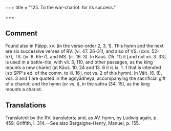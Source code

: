 +++
title = "125. To the war-chariot: for its success."

+++
## Comment
Found also in Pāipp. xv. (in the verse-order 2, 3, 1). This hymn and the next are six successive verses of RV. (vi. 47. 26-31), and also of VS. (xxix. 52-57), TS. (iv. 6. 65-7), and MS. (iii. 16. 3). In Kāuś. (15. 11) it ⌊and not xii. 3. 33⌋ is used in a battle-rite, with vii. 3, 110, and other passages, as the king mounts a new chariot (at Kāuś. 10. 24 and 13. 6 it is ix. 1. 1 that is intended ⌊so SPP's ed. of the comm. to iii. 16⌋, not vs. 2 of this hymn). In Vāit. (6. 8), vss. 3 and 1 are quoted in the agnyādheya, accompanying the sacrificial gift of a chariot; and the hymn (or vs. i), in the sattra (34. 15), as the king mounts a chariot.


## Translations
Translated: by the RV. translators; and, as AV. hymn, by Ludwig again, p. 459; Griffith, i. 314.—See also Bergaigne-Henry, Manuel, p. 155.
